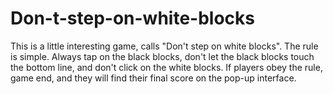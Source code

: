 # Don-t-step-on-white-blocks
This is a little interesting game, calls "Don't step on white blocks". The rule is simple. Always tap on the black blocks, don't let the black blocks touch the bottom line, and don't click on the white blocks. If players obey the rule, game end, and they will find their final score on the pop-up interface.
